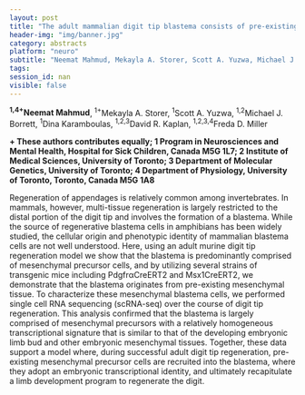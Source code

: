 ```yaml
---
layout: post
title: "The adult mammalian digit tip blastema consists of pre-existing mesenchymal cells that are recruited for regeneration "
header-img: "img/banner.jpg"
category: abstracts
platform: "neuro"
subtitle: "Neemat Mahmud, Mekayla A. Storer, Scott A. Yuzwa, Michael J. Borrett, Dina Karamboulas, David R. Kaplan, Freda D. Miller"
tags: 
session_id: nan
visible: false
---
```

**<sup>1,4+</sup>Neemat Mahmud**, <sup>1+</sup>Mekayla A. Storer, <sup>1</sup>Scott A. Yuzwa, <sup>1,2</sup>Michael J. Borrett, <sup>1</sup>Dina Karamboulas, <sup>1,2,3</sup>David R. Kaplan, <sup>1,2,3,4</sup>Freda D. Miller

__+ These authors contributes equally; 1 Program in Neurosciences and Mental Health, Hospital for Sick Children, Canada M5G 1L7; 2 Institute of Medical Sciences, University of Toronto; 3 Department of Molecular Genetics, University of Toronto; 4 Department of Physiology, University of Toronto, Toronto, Canada M5G 1A8__

Regeneration of appendages is relatively common among invertebrates. In mammals, however, multi-tissue regeneration is largely restricted to the distal portion of the digit tip and involves the formation of a blastema. While the source of regenerative blastema cells in amphibians has been widely studied, the cellular origin and phenotypic identity of mammalian blastema cells are not well understood. Here, using an adult murine digit tip regeneration model we show that the blastema is predominantly comprised of mesenchymal precursor cells, and by utilizing several strains of transgenic mice including PdgfrαCreERT2 and Msx1CreERT2, we demonstrate that the blastema originates from pre-existing mesenchymal tissue. To characterize these mesenchymal blastema cells, we performed single cell RNA sequencing (scRNA-seq) over the course of digit tip regeneration.  This analysis confirmed that the blastema is largely comprised of mesenchymal precursors with a relatively homogeneous transcriptional signature that is similar to that of the developing embryonic limb bud and other embryonic mesenchymal tissues. Together, these data support a model where, during successful adult digit tip regeneration, pre-existing mesenchymal precursor cells are recruited into the blastema, where they adopt an embryonic transcriptional identity, and ultimately recapitulate a limb development program to regenerate the digit.  